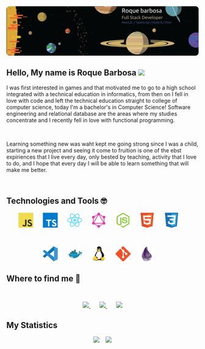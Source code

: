 <img src="./assets/Github Banner.png" style="border-radius: 8px"/>

</br>

## Hello, My name is Roque Barbosa <img src="https://raw.githubusercontent.com/iampavangandhi/iampavangandhi/master/gifs/Hi.gif" height="40em">

I was first interested in games and that motivated me to go to a high school integrated with a technical education in informatics, from then on I fell in love with code and left the technical education straight to college of computer science, today I'm a bachelor's in Computer Science! Software engineering and relational database are the areas where my studies concentrate and I recently fell in love with functional programming.

</br>

Learning something new was waht kept me going strong since I was a child, starting a new project and seeing it come to fruition is one of the ebst expiriences that I live every day, only bested by teaching, activity that I love to do, and I hope that every day I will be able to learn something that will make me better.

</br>

## Technologies and Tools 🤓  
  <p align="center">
    <img height="40" src="https://raw.githubusercontent.com/devicons/devicon/master/icons/javascript/javascript-original.svg">
    &nbsp;&nbsp;&nbsp;&nbsp;
  <img height="40" src="https://raw.githubusercontent.com/devicons/devicon/master/icons/typescript/typescript-original.svg">
    &nbsp;&nbsp;&nbsp;&nbsp;
      <img height="40" src="https://raw.githubusercontent.com/devicons/devicon/master/icons/react/react-original.svg">
  &nbsp;&nbsp;&nbsp;&nbsp;
      <img height="40" src="https://raw.githubusercontent.com/devicons/devicon/2ae2a900d2f041da66e950e4d48052658d850630/icons/graphql/graphql-plain.svg">
    &nbsp;&nbsp;&nbsp;&nbsp;
        <img height="40" src="https://raw.githubusercontent.com/devicons/devicon/master/icons/nodejs/nodejs-original.svg">
    &nbsp;&nbsp;&nbsp;&nbsp;
    <img height="40" src="https://raw.githubusercontent.com/devicons/devicon/master/icons/html5/html5-original.svg">
    &nbsp;&nbsp;&nbsp;&nbsp;
    <img height="40" src="https://raw.githubusercontent.com/devicons/devicon/master/icons/css3/css3-original.svg">
    &nbsp;&nbsp;&nbsp;&nbsp;
</p>

</br>

 <p align="center">
  <img height="40" src="https://raw.githubusercontent.com/devicons/devicon/2ae2a900d2f041da66e950e4d48052658d850630/icons/vscode/vscode-original.svg">
    &nbsp;&nbsp;&nbsp;&nbsp;
    <img height="40" src="https://raw.githubusercontent.com/devicons/devicon/2ae2a900d2f041da66e950e4d48052658d850630/icons/docker/docker-original.svg">
    &nbsp;&nbsp;&nbsp;&nbsp;
    <img height="40" src="https://raw.githubusercontent.com/devicons/devicon/master/icons/linux/linux-original.svg">
    &nbsp;&nbsp;&nbsp;&nbsp;
      <img height="40" src="https://raw.githubusercontent.com/devicons/devicon/master/icons/git/git-original.svg">
    &nbsp;&nbsp;&nbsp;&nbsp;
      <img height="40" src="https://github.com/devicons/devicon/blob/master/icons/elixir/elixir-original.svg">
    &nbsp;&nbsp;&nbsp;&nbsp;
</p>

## Where to find me 📱
  </br>
  <p align="center">
  <a href="https://github.com/roque-barbosa">
        <img  src="https://img.shields.io/badge/github-%23100000.svg?&style=for-the-badge&logo=github&logoColor=white&link=mailto:https://github.com/atiladefreitas">
    </a>
  &nbsp;&nbsp;&nbsp;&nbsp;&nbsp;
    <a href="https://www.linkedin.com/in/roque-c-junior">
        <img src="https://img.shields.io/badge/linkedin-%230077B5.svg?&style=for-the-badge&logo=linkedin&logoColor=white&link=mailto:https://www.linkedin.com/in/atilafreitas/">
    </a>
  &nbsp;&nbsp;&nbsp;&nbsp;&nbsp;
    <a href="mailto:roquejr1307@gmail.com">
        <img src="https://img.shields.io/badge/-roquejr1307@gmail.com-%230077B5?style=for-the-badge&logo=gmail&logoColor=white&color=informational">
    </a>
  </p>

  ## My Statistics

<p align="center">
<a ref="https://github.com/roque-barbosa">
<img height="160" src="https://github-readme-stats.vercel.app/api?username=roque-barbosa&count_private=true&show_icons=true&theme=radical"/>
&nbsp;&nbsp;
<img height="160" src="https://github-readme-stats.vercel.app/api/top-langs/?username=roque-barbosa&layout=compact&langs_count=16&theme=radical"/>
</a>
</p>
